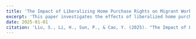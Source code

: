 ```yaml
---
title: 'The Impact of Liberalizing Home Purchase Rights on Migrant Worker Citizenization: Evidence from China Abolition of Housing Purchase Restrictions'
excerpt: 'This paper investigates the effects of liberalized home purchase rights on migrant worker citizenization using a difference-in-differences (DID) model.'
date: 2025-01-01
citation: 'Liu, S., Li, H., Sun, P., & Cao, Y. (2025). "The Impact of Liberalizing Home Purchase Rights on Migrant Worker Citizenization: Evidence from China\'s Abolition of Housing Purchase Restrictions." Working Paper.'
---
```

